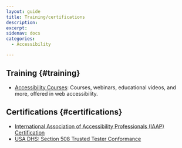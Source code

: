 ```yaml
---
layout: guide
title: Training/certifications
description: 
excerpt: 
sidenav: docs
categories:
  - Accessibility

---
```

 
## Training {#training}

*   [Accessibility Courses](https://github.com/accessibility/a11y-courses): Courses, webinars, educational videos, and more, offered in web accessibility.


## Certifications {#certifications}



*   [International Association of Accessibility Professionals (IAAP) Certification](https://www.accessibilityassociation.org/certification)
*   [USA DHS: Section 508 Trusted Tester Conformance](https://www.dhs.gov/trusted-tester)